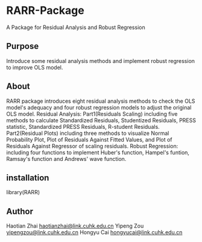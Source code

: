 # RARR-Package
A Package for Residual Analysis and Robust Regression
## Purpose
Introduce some residual analysis methods and implement robust regression to improve OLS model.
## About
RARR package introduces eight residual analysis methods to check the OLS model's adequacy and four robust regression models to adjust the original OLS model.
Residual Analysis: Part1(Residuals Scaling) including five methods to calculate Standardized Residuals, Studentized Residuals, PRESS statistic, Standardized PRESS Residuals, R-student Residuals. Part2(Residual Plots) including three methods to visualize Normal Probability Plot, Plot of Residuals Against Fitted Values, and Plot of Residuals Against Regressor of scaling residuals.
Robust Regression: including four functions to implement Huber's function, Hampel's funtion, Ramsay's function and Andrews' wave function.
## installation
library(RARR)
## Author
Haotian Zhai
haotianzhai@link.cuhk.edu.cn
Yipeng Zou
yipengzou@link.cuhk.edu.cn
Hongyu Cai
hongyucai@link.cuhk.edu.cn
